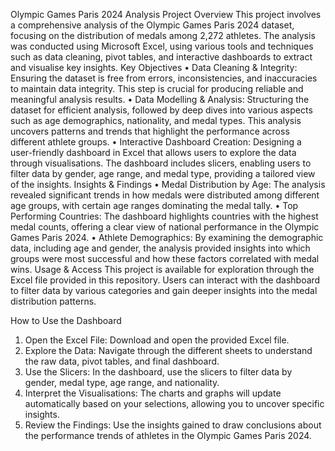 Olympic Games Paris 2024 Analysis
Project Overview
This project involves a comprehensive analysis of the Olympic Games Paris 2024 dataset, focusing on the distribution of medals among 2,272 athletes. The analysis was conducted using Microsoft Excel, using various tools and techniques such as data cleaning, pivot tables, and interactive dashboards to extract and visualise key insights.
Key Objectives
•	Data Cleaning & Integrity: Ensuring the dataset is free from errors, inconsistencies, and inaccuracies to maintain data integrity. This step is crucial for producing reliable and meaningful analysis results.
•	Data Modelling & Analysis: Structuring the dataset for efficient analysis, followed by deep dives into various aspects such as age demographics, nationality, and medal types. This analysis uncovers patterns and trends that highlight the performance across different athlete groups.
•	Interactive Dashboard Creation: Designing a user-friendly dashboard in Excel that allows users to explore the data through visualisations. The dashboard includes slicers, enabling users to filter data by gender, age range, and medal type, providing a tailored view of the insights.
Insights & Findings
•	Medal Distribution by Age: The analysis revealed significant trends in how medals were distributed among different age groups, with certain age ranges dominating the medal tally.
•	Top Performing Countries: The dashboard highlights countries with the highest medal counts, offering a clear view of national performance in the Olympic Games Paris 2024.
•	Athlete Demographics: By examining the demographic data, including age and gender, the analysis provided insights into which groups were most successful and how these factors correlated with medal wins.
Usage & Access
This project is available for exploration through the Excel file provided in this repository. Users can interact with the dashboard to filter data by various categories and gain deeper insights into the medal distribution patterns.
 
How to Use the Dashboard
1.	Open the Excel File: Download and open the provided Excel file.
2.	Explore the Data: Navigate through the different sheets to understand the raw data, pivot tables, and final dashboard.
3.	Use the Slicers: In the dashboard, use the slicers to filter data by gender, medal type, age range, and nationality.
4.	Interpret the Visualisations: The charts and graphs will update automatically based on your selections, allowing you to uncover specific insights.
5.	Review the Findings: Use the insights gained to draw conclusions about the performance trends of athletes in the Olympic Games Paris 2024.
